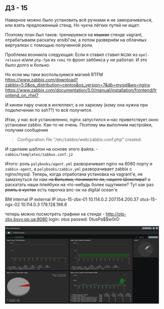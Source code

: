 ## ДЗ - 15  

Наверное можно было установить всё ручками и не заморачиваться, или взять предложенный стенд.
Но чукча лёгких путей не ищет.

Поэтому план был таков: тренируемся на ~~кошках~~ стенде vagrant, отрабатываем раскатку ansibl'ом, 
а потом развернём на облачеых виртуалках с помощью полученной роли.

Проблема возникла следующая:
Если я ставил ставил `NGINX` из `epel-release` и/или `php-fpm` из `remi`
то фронт заббикса у не работал. И это было долго и больно.

Но если мы таки воспользуемся магией RTFM
https://www.zabbix.com/download?zabbix=5.0&os_distribution=centos&os_version=7&db=mysql&ws=nginx
https://www.zabbix.com/documentation/5.0/manual/installation/frontend/frontend_on_rhel7

И кинем пару очков в интеллект, а не харизму (кому она нужна при подключении по ssh??) то всё получится.

Итак, у нас всё установленно, nginx запустился и нас приветствует окно установки zabbix.
Как-то не очень. Поэтому мы выполним настройки, получим сообщение

> Configuration file "/etc/zabbix/web/zabbix.conf.php" created.  

И сделаем шаблон на основе этого файла. - `zabbix/templates/zabbux.conf.j2`

Итого:
роль `palybooks/agent.yml` разворачивает nginx на 8080 порту и `zabbix-agent`,
а `palybooks/zabbix.yml` разворачивает zabbix с nginx/mysql.
Теперь, когда отработана установка на vagrant'е, не замахнуться ли нам 
~~на Вильяма, понимаете ли, нашего Шекспира?~~ и раскатать наши плейбуки на
что-нибудь более ощутимое? Тут как раз ~~рояль в кустах~~ есть парочка впс-ок на digital ocean'е

ВМ              internal IP external IP
otus-15-zbx-01  10.114.0.2  207.154.200.37
otus-15-ngx-02  10.114.0.3  178.128.198.8

теперь можно посмотреть графики на стенде - http://ots-zbx.bsvv.pp.ua:8080
login:  otus
passwd: 0tusPa$$w0rD

![Скрин дашборда zabbix](zabbix_screenshot.jpg)